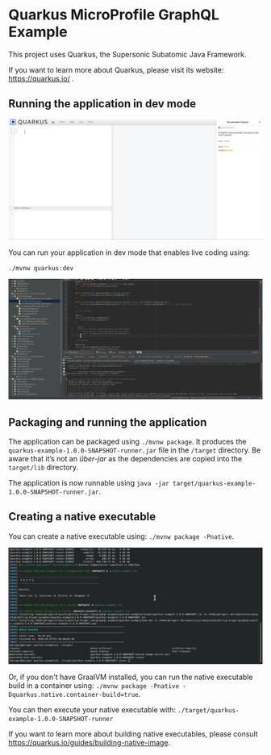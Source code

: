 # Quarkus MicroProfile GraphQL Example

This project uses Quarkus, the Supersonic Subatomic Java Framework.

If you want to learn more about Quarkus, please visit its website: https://quarkus.io/ .

## Running the application in dev mode

![basic](basic.gif)

You can run your application in dev mode that enables live coding using:
```
./mvnw quarkus:dev
```

![hotreload](hotreload.gif)

## Packaging and running the application

The application can be packaged using `./mvnw package`.
It produces the `quarkus-example-1.0.0-SNAPSHOT-runner.jar` file in the `/target` directory.
Be aware that it’s not an _über-jar_ as the dependencies are copied into the `target/lib` directory.

The application is now runnable using `java -jar target/quarkus-example-1.0.0-SNAPSHOT-runner.jar`.

## Creating a native executable

You can create a native executable using: `./mvnw package -Pnative`.

![native](native.gif)

Or, if you don't have GraalVM installed, you can run the native executable build in a container using: `./mvnw package -Pnative -Dquarkus.native.container-build=true`.

You can then execute your native executable with: `./target/quarkus-example-1.0.0-SNAPSHOT-runner`

If you want to learn more about building native executables, please consult https://quarkus.io/guides/building-native-image.